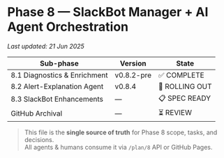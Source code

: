 # Phase 8 — SlackBot Manager + AI Agent Orchestration

_Last updated: 21 Jun 2025_

| Sub-phase | Version | State |
|-----------|---------|-------|
| 8.1 Diagnostics & Enrichment | v0.8.2-pre | ✅ COMPLETE |
| 8.2 Alert-Explanation Agent  | v0.8.4     | 🚧 ROLLING OUT |
| 8.3 SlackBot Enhancements    | —          | 📋 SPEC READY |
| GitHub Archival              | —          | ⏳ REVIEW |

> This file is the **single source of truth** for Phase 8 scope, tasks, and decisions.  
> All agents & humans consume it via `/plan/8` API or GitHub Pages.
